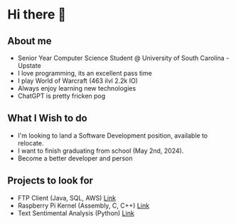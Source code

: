 # Hi there 👋

## About me
- Senior Year Computer Science Student @ University of South Carolina - Upstate
- I love programming, its an excellent pass time
- I play World of Warcraft (463 ilvl 2.2k IO)
- Always enjoy learning new technologies
- ChatGPT is pretty fricken pog


## What I Wish to do
- I'm looking to land a Software Development position, available to relocate.
- I want to finish graduating from school (May 2nd, 2024).
- Become a better developer and person

## Projects to look for
- FTP Client (Java, SQL, AWS) [Link](https://github.com/Chasinggoodgrades/FTP_Client)
- Raspberry Pi Kernel (Assembly, C, C++) [Link](https://github.com/Chasinggoodgrades/FranckenatorProductions)
- Text Sentimental Analysis (Python) [Link](https://github.com/Chasinggoodgrades/TextSentimentalAnalysis)


<!--
**Chasinggoodgrades/Chasinggoodgrades** is a ✨ _special_ ✨ repository because its `README.md` (this file) appears on your GitHub profile.

Here are some ideas to get you started:

- 🔭 I’m currently working on ...
- 🌱 I’m currently learning ...
- 👯 I’m looking to collaborate on ...
- 🤔 I’m looking for help with ...
- 💬 Ask me about ...
- 📫 How to reach me: ...
- 😄 Pronouns: ...
- ⚡ Fun fact: ...
-->
